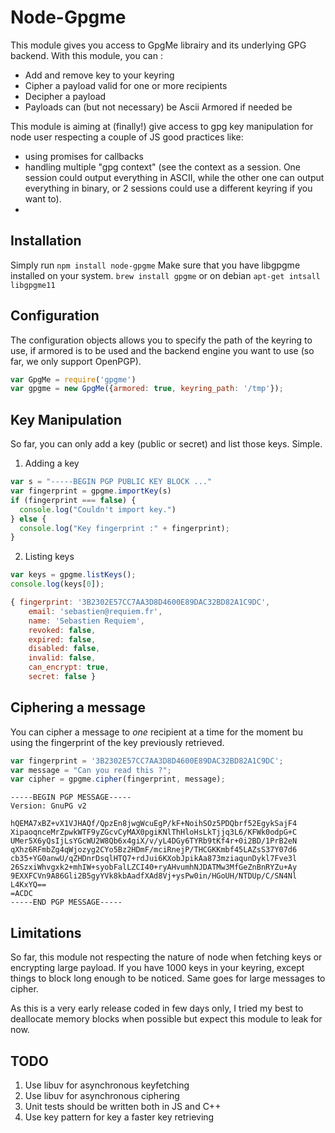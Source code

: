 # Node-Gpgme

This module gives you access to GpgMe librairy and its underlying GPG backend. With this module, you can :

* Add and remove key to your keyring
* Cipher a payload valid for one or more recipients
* Decipher a payload
* Payloads can (but not necessary) be Ascii Armored if needed be

This module is aiming at (finally!) give access to gpg key manipulation for node user respecting a couple of JS good practices like:

* using promises for callbacks
* handling multiple "gpg context" (see the context as a session. One session could output everything in ASCII, while the other one can output everything in binary, or 2 sessions could use a different keyring if you want to).
* 

## Installation ##

Simply run `npm install node-gpgme`
Make sure that you have libgpgme installed on your system. `brew install gpgme` or on debian `apt-get intsall libgpgme11`

## Configuration ##

The configuration objects allows you to specify the path of the keyring to use, if armored is to be used and the backend engine you want to use (so far, we only support OpenPGP).

```javascript
var GpgMe = require('gpgme')
var gpgme = new GpgMe({armored: true, keyring_path: '/tmp'});
```

## Key Manipulation ##

So far, you can only add a key (public or secret) and list those keys. Simple.

1. Adding a key

```javascript
var s = "-----BEGIN PGP PUBLIC KEY BLOCK ..."
var fingerprint = gpgme.importKey(s)
if (fingerprint === false) {
  console.log("Couldn't import key.")
} else {
  console.log("Key fingerprint :" + fingerprint); 
}
```

2. Listing keys

```javascript
var keys = gpgme.listKeys();
console.log(keys[0]);
```

```javascript
{ fingerprint: '3B2302E57CC7AA3D8D4600E89DAC32BD82A1C9DC',
    email: 'sebastien@requiem.fr',
    name: 'Sebastien Requiem',
    revoked: false,
    expired: false,
    disabled: false,
    invalid: false,
    can_encrypt: true,
    secret: false }
```


## Ciphering a message ##
You can cipher a message to *one* recipient at a time for the moment bu using the fingerprint of the key previously retrieved.

```javascript
var fingerprint = '3B2302E57CC7AA3D8D4600E89DAC32BD82A1C9DC';
var message = "Can you read this ?";
var cipher = gpgme.cipher(fingerprint, message);
```

```
-----BEGIN PGP MESSAGE-----
Version: GnuPG v2

hQEMA7xBZ+vX1VJHAQf/QpzEn8jwgWcuEgP/kF+NoihSOz5PDQbrf52EgykSajF4
XipaoqnceMrZpwkWTF9yZGcvCyMAX0pgiKNlThHloHsLkTjjq3L6/KFWk0odpG+C
UMer5X6yQsIjLsYGcWU2W8Qb6x4giX/v/yL4DGy6TYRb9tKf4r+0i2BD/1PrB2eN
qXhz6RFmbZg4qWjozyg2CYo5Bz2HDmF/mciRnejP/THCGKKmbf45LAZsS37Y07d6
cb35+YG0anwU/qZHDnrDsqlHTQ7+rdJui6KXobJpikAa873mziaqunDykl7Fve3l
26SzxiWhvgxk2+mhIW+syobFalLZCI40+ryAHvumhNJDATMw3MfGeZnBnRYZu+Ay
9EXXFCVn9A86Gli2B5gyYVk8kbAadfXAd8Vj+ysPw0in/HGoUH/NTDUp/C/SN4Nl
L4KxYQ==
=ACDC
-----END PGP MESSAGE-----
```



## Limitations ##
So far, this module not respecting the nature of node when fetching keys or encrypting large payload. If you have 1000 keys in your keyring, except things to block long enough to be noticed. Same goes for large messages to cipher.

As this is a very early release coded in few days only, I tried my best to deallocate memory blocks when possible but expect this module to leak for now.


## TODO ##
1. Use libuv for asynchronous keyfetching
2. Use libuv for asynchronous ciphering
3. Unit tests should be written both in JS and C++
4. Use key pattern for key a faster key retrieving
